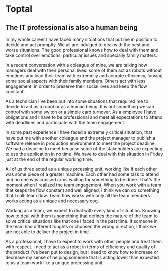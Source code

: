 # Toptal
## The IT professional is also a human being

In my whole career I have faced many situations that put me in position to decide and act promptly. We all are indulged to deal with the best and worse situations. The good professional knows how to deal with them and take control over emotions, particular issues and specially family matters. 

In a recent conversation with a coleague of mine, we are talking how managers deal with their personal lives: some of them act as robots without emotions and lead their team with extremelly and acurate efficiency, loosing some social aspects with their family members. Others act with less engagement, in order to preserve their social lives and keep the flow constant.

As a technician I've been put into some situations that required me to decide to act as a robot or as a human being. It is not something we can control with some switch or a simple card turnover. As a employee I have obligations and I have to be professional and meet all expectations to attend with deadlines and participate with the team engagement.

In some past experience I have faced a extremely critical situation, that have put me with another coleague and the project manager to publish a software release in production environment to meet the project deadline. We had a deadline to meet because some of the stakeholders are expecting to use the application in no time. We have to deal with this situation in Friday just at the end of the regular working time.

All of us three acted as a unique prcessing unit, working like if each other was some piece of a greater machine. Each other had some task to attend and no one was crossed arms waiting for something to be done. That's the moment when I realized the team engagement. When you work with a team that keeps the flow constant and well aligned, I think we can do something that I call: team flow. Team flow works with only all the team members works acting as a unique and necessary cog.

Working as a team, we expect to deal with every kind of situation. Knowing how to deal with them is something that defines the mature of the team to solve critical situations like that one I faced in the past time. If someone in the team had different toughts or choosen the wrong direction, I think we are not able to deliver the project in time.

As a professional, I have to expect to work with other people and treat them with respect. I need to act as a robot in terms of efficiency and quality of the product I've been put to design, but I need to know how to increase or decrease my sense of helping someone that is acting lower than expected to as a team work like a unique processing unit.
